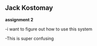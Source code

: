 ## Jack Kostomay
**assignment 2**

-i want to figure out how to use this system

-This is super confusing


